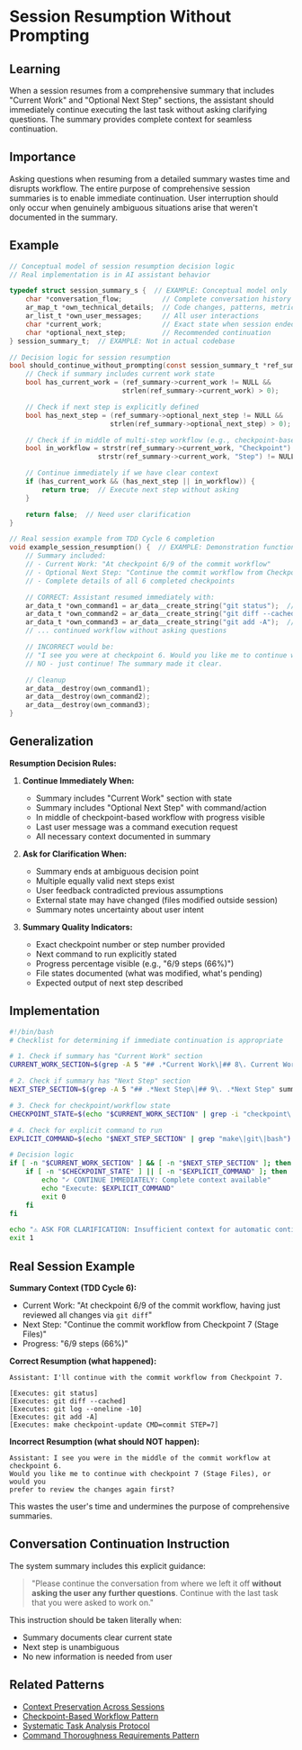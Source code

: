# Session Resumption Without Prompting

## Learning
When a session resumes from a comprehensive summary that includes "Current Work" and "Optional Next Step" sections, the assistant should immediately continue executing the last task without asking clarifying questions. The summary provides complete context for seamless continuation.

## Importance
Asking questions when resuming from a detailed summary wastes time and disrupts workflow. The entire purpose of comprehensive session summaries is to enable immediate continuation. User interruption should only occur when genuinely ambiguous situations arise that weren't documented in the summary.

## Example
```c
// Conceptual model of session resumption decision logic
// Real implementation is in AI assistant behavior

typedef struct session_summary_s {  // EXAMPLE: Conceptual model only
    char *conversation_flow;          // Complete conversation history
    ar_map_t *own_technical_details;  // Code changes, patterns, metrics
    ar_list_t *own_user_messages;     // All user interactions
    char *current_work;               // Exact state when session ended
    char *optional_next_step;         // Recommended continuation
} session_summary_t;  // EXAMPLE: Not in actual codebase

// Decision logic for session resumption
bool should_continue_without_prompting(const session_summary_t *ref_summary) {  // EXAMPLE: Conceptual function
    // Check if summary includes current work state
    bool has_current_work = (ref_summary->current_work != NULL &&
                            strlen(ref_summary->current_work) > 0);

    // Check if next step is explicitly defined
    bool has_next_step = (ref_summary->optional_next_step != NULL &&
                         strlen(ref_summary->optional_next_step) > 0);

    // Check if in middle of multi-step workflow (e.g., checkpoint-based)
    bool in_workflow = strstr(ref_summary->current_work, "Checkpoint") != NULL ||
                      strstr(ref_summary->current_work, "Step") != NULL;

    // Continue immediately if we have clear context
    if (has_current_work && (has_next_step || in_workflow)) {
        return true;  // Execute next step without asking
    }

    return false;  // Need user clarification
}

// Real session example from TDD Cycle 6 completion
void example_session_resumption() {  // EXAMPLE: Demonstration function
    // Summary included:
    // - Current Work: "At checkpoint 6/9 of the commit workflow"
    // - Optional Next Step: "Continue the commit workflow from Checkpoint 7 (Stage Files)"
    // - Complete details of all 6 completed checkpoints

    // CORRECT: Assistant resumed immediately with:
    ar_data_t *own_command1 = ar_data__create_string("git status");  // Analyze state
    ar_data_t *own_command2 = ar_data__create_string("git diff --cached");  // Check staged
    ar_data_t *own_command3 = ar_data__create_string("git add -A");  // Stage files
    // ... continued workflow without asking questions

    // INCORRECT would be:
    // "I see you were at checkpoint 6. Would you like me to continue with checkpoint 7?"
    // NO - just continue! The summary made it clear.

    // Cleanup
    ar_data__destroy(own_command1);
    ar_data__destroy(own_command2);
    ar_data__destroy(own_command3);
}
```

## Generalization
**Resumption Decision Rules:**

1. **Continue Immediately When:**
   - Summary includes "Current Work" section with state
   - Summary includes "Optional Next Step" with command/action
   - In middle of checkpoint-based workflow with progress visible
   - Last user message was a command execution request
   - All necessary context documented in summary

2. **Ask for Clarification When:**
   - Summary ends at ambiguous decision point
   - Multiple equally valid next steps exist
   - User feedback contradicted previous assumptions
   - External state may have changed (files modified outside session)
   - Summary notes uncertainty about user intent

3. **Summary Quality Indicators:**
   - Exact checkpoint number or step number provided
   - Next command to run explicitly stated
   - Progress percentage visible (e.g., "6/9 steps (66%)")
   - File states documented (what was modified, what's pending)
   - Expected output of next step described

## Implementation
```bash
#!/bin/bash
# Checklist for determining if immediate continuation is appropriate

# 1. Check if summary has "Current Work" section
CURRENT_WORK_SECTION=$(grep -A 5 "## .*Current Work\|## 8\. Current Work" summary.md)

# 2. Check if summary has "Next Step" section
NEXT_STEP_SECTION=$(grep -A 5 "## .*Next Step\|## 9\. .*Next Step" summary.md)

# 3. Check for checkpoint/workflow state
CHECKPOINT_STATE=$(echo "$CURRENT_WORK_SECTION" | grep -i "checkpoint\|step.*of\|progress:")

# 4. Check for explicit command to run
EXPLICIT_COMMAND=$(echo "$NEXT_STEP_SECTION" | grep "make\|git\|bash")

# Decision logic
if [ -n "$CURRENT_WORK_SECTION" ] && [ -n "$NEXT_STEP_SECTION" ]; then
    if [ -n "$CHECKPOINT_STATE" ] || [ -n "$EXPLICIT_COMMAND" ]; then
        echo "✓ CONTINUE IMMEDIATELY: Complete context available"
        echo "Execute: $EXPLICIT_COMMAND"
        exit 0
    fi
fi

echo "⚠ ASK FOR CLARIFICATION: Insufficient context for automatic continuation"
exit 1
```

## Real Session Example

**Summary Context (TDD Cycle 6):**
- Current Work: "At checkpoint 6/9 of the commit workflow, having just reviewed all changes via `git diff`"
- Next Step: "Continue the commit workflow from Checkpoint 7 (Stage Files)"
- Progress: "6/9 steps (66%)"

**Correct Resumption (what happened):**
```
Assistant: I'll continue with the commit workflow from Checkpoint 7.

[Executes: git status]
[Executes: git diff --cached]
[Executes: git log --oneline -10]
[Executes: git add -A]
[Executes: make checkpoint-update CMD=commit STEP=7]
```

**Incorrect Resumption (what should NOT happen):**
```
Assistant: I see you were in the middle of the commit workflow at checkpoint 6.
Would you like me to continue with checkpoint 7 (Stage Files), or would you
prefer to review the changes again first?
```

This wastes the user's time and undermines the purpose of comprehensive summaries.

## Conversation Continuation Instruction

The system summary includes this explicit guidance:
> "Please continue the conversation from where we left it off **without asking the user any further questions**. Continue with the last task that you were asked to work on."

This instruction should be taken literally when:
- Summary documents clear current state
- Next step is unambiguous
- No new information is needed from user

## Related Patterns
- [Context Preservation Across Sessions](context-preservation-across-sessions.md)
- [Checkpoint-Based Workflow Pattern](checkpoint-based-workflow-pattern.md)
- [Systematic Task Analysis Protocol](systematic-task-analysis-protocol.md)
- [Command Thoroughness Requirements Pattern](command-thoroughness-requirements-pattern.md)
